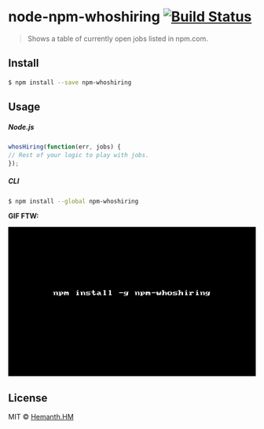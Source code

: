 # node-npm-whoshiring [![Build Status](https://travis-ci.org/hemanth/node-npm-whoshiring.svg?branch=master)](https://travis-ci.org/hemanth/node-npm-whoshiring)

> Shows a table of currently open jobs listed in npm.com.

## Install

```sh
$ npm install --save npm-whoshiring
```

## Usage

##### Node.js

```js
whosHiring(function(err, jobs) {
// Rest of your logic to play with jobs.
});
```

##### CLI

```sh
$ npm install --global npm-whoshiring
```

__GIF FTW:__

![](./hiring.gif)

## License

MIT © [Hemanth.HM](http://h3manth.com)
